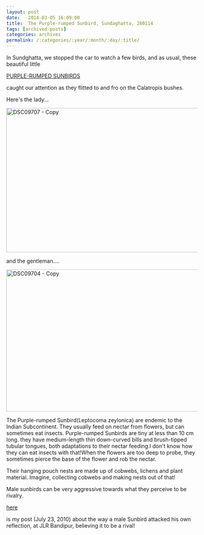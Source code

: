 ```yaml
---
layout: post
date:	2014-03-05 16:09:00
title:  The Purple-rumped Sunbird, Sundaghatta, 280114
tags: [archived-posts]
categories: archives
permalink: /:categories/:year/:month/:day/:title/
---
```

In Sundghatta, we stopped the car to watch a few birds, and as usual, these beautiful little

<a href="http://en.wikipedia.org/wiki/Purple-rumped_Sunbird"> PURPLE-RUMPED SUNBIRDS </a>

caught our attention as they flitted to and fro on the Calatropis bushes.

Here's the lady...

<a href="http://www.flickr.com/photos/86494503@N00/12872828385/" title="DSC09707 - Copy by mohandep, on Flickr"><img src="http://c4.staticflickr.com/4/3761/12872828385_266165c946_z.jpg" width="640" height="379" alt="DSC09707 - Copy"></a>

and the gentleman....

<a href="http://www.flickr.com/photos/86494503@N00/12873254164/" title="DSC09704 - Copy by mohandep, on Flickr"><img src="http://c4.staticflickr.com/4/3747/12873254164_07e01deaee_z.jpg" width="640" height="373" alt="DSC09704 - Copy"></a>

The Purple-rumped Sunbird(Leptocoma zeylonica) are  endemic to the Indian Subcontinent. They usually feed on nectar from flowers, but can sometimes eat insects. Purple-rumped Sunbirds are tiny at less than 10 cm long. they have medium-length thin down-curved bills and brush-tipped tubular tongues, both adaptations to their nectar feeding.I don't know how they can eat insects with that!When the flowers are too deep to probe, they sometimes pierce the base of the flower and rob the nectar.

Their hanging pouch nests are   made up of cobwebs, lichens and plant material. Imagine, collecting cobwebs and making nests out of that!


Male sunbirds can be very aggressive towards what they perceive to be rivalry.

<a href="http://deponti.livejournal.com/693519.html"> here </a>

is my post (July 23, 2010)  about the way a male Sunbird attacked his own reflection, at JLR Bandipur, believing it to be a rival!
